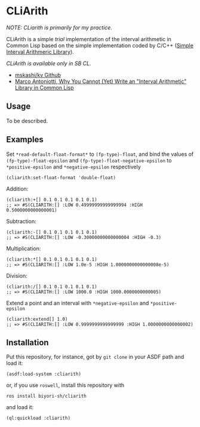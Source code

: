 # CLiArith
_NOTE: CLiarith is primarily for my practice._

CLiArith is a simple _trial_ implementation of the interval arithmetic in Common Lisp based on the simple implementation coded by C/C++ ([Simple Interval Arithmeric Library](http://verifiedby.me/kv/simple/index-e.html)).

_CLiArith is available only in SB CL._

- [mskashi/kv Github](https://github.com/mskashi/kv)
- [Marco Antoniotti, Why You Cannot (Yet) Write an "Interval Arithmetic" Library in Common Lisp](https://arxiv.org/abs/2003.03831)


## Usage
To be described.


## Examples
Set `*read-default-float-format*` to `(fp-type)-float`, and bind the values of `(fp-type)-float-epsilon` and `(fp-type)-float-negative-epsilon` to `*positive-epsilon` and `*negative-epsilon` respectively
```Lisp
(cliarith:set-float-format 'double-float)
```

Addition:
```Lisp
(cliarith:+[] 0.1 0.1 0.1 0.1 0.1)
;; => #S(CLIARITH:[] :LOW 0.49999999999999994 :HIGH 0.5000000000000001)
```
Subtraction:
```Lisp
(cliarith:-[] 0.1 0.1 0.1 0.1 0.1)
;; => #S(CLIARITH:[] :LOW -0.30000000000000004 :HIGH -0.3)
```
Multiplication:
```Lisp
(cliarith:*[] 0.1 0.1 0.1 0.1 0.1)
;; => #S(CLIARITH:[] :LOW 1.0e-5 :HIGH 1.0000000000000008e-5)
```
Division:
```Lisp
(cliarith:/[] 0.1 0.1 0.1 0.1 0.1)
;; => #S(CLIARITH:[] :LOW 1000.0 :HIGH 1000.0000000000005)
```

Extend a point and an interval with `*negative-epsilon` and `*positive-epsilon`
```Lisp
(cliarith:extend[] 1.0)
;; => #S(CLIARITH:[] :LOW 0.9999999999999999 :HIGH 1.0000000000000002)
```

## Installation
Put this repository, for instance, got by `git clone` in your ASDF path and load it:
```
(asdf:load-system :cliarith)
```
or, if you use `roswell`, install this repository with
```
ros install biyori-sh/cliarith
```
and load it:
```
(ql:quickload :cliarith)
```
